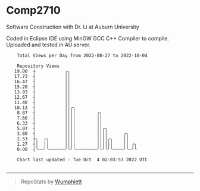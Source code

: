 # Comp2710
Software Construction with Dr. Li at Auburn University

Coded in Eclipse IDE using MinGW GCC C++ Compiler to compile.
Uploaded and tested in AU server.

```
    Total Views per Day from 2022-08-27 to 2022-10-04

    Repository Views
   19.00  ┼           ╭╮
   17.73  ┤           ││
   16.47  ┤           ││
   15.20  ┤           ││
   13.93  ┤           ││
   12.67  ┤           ││
   11.40  ┤           ││
   10.13  ┤           ││╭╮
    8.87  ┤           ││││        ╭╮
    7.60  ┤           ││││        ││
    6.33  ┤           ││││        ││
    5.07  ┤           ││││        ││╭╮
    3.80  ┤           ││││        ││││      ╭╮
    2.53  ┼╮  ╭╮      ││││        ││││╭╮    ││
    1.27  ┤│  ││      ││││        ││││││    ││ ╭╮
    0.00  ┤╰──╯╰──────╯╰╯╰────────╯╰╯╰╯╰────╯╰─╯╰

    Chart last updated - Tue Oct  4 02:03:53 2022 UTC
    
```

---

> RepoStats by [Wumphlett](https://github.com/Wumphlett)
